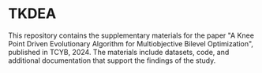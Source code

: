 # TKDEA
This repository contains the supplementary materials for the paper "A Knee Point Driven Evolutionary Algorithm for Multiobjective Bilevel Optimization", published in TCYB, 2024. The materials include datasets, code, and additional documentation that support the findings of the study.
